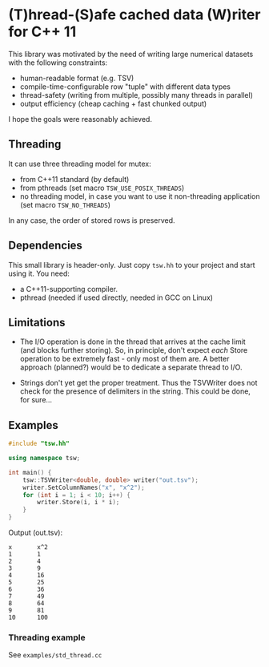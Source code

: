 # (T)hread-(S)afe cached data (W)riter for C++ 11

This library was motivated by the need of writing large numerical datasets 
with the following constraints:

* human-readable format (e.g. TSV)
* compile-time-configurable row "tuple" with different data types
* thread-safety (writing from multiple, possibly many threads in parallel)
* output efficiency (cheap caching + fast chunked output)

I hope the goals were reasonably achieved.

## Threading

It can use three threading model for mutex:

* from C++11 standard (by default)
* from pthreads (set macro `TSW_USE_POSIX_THREADS`)
* no threading model, in case you want to use it non-threading application (set macro `TSW_NO_THREADS`)

In any case, the order of stored rows is preserved.

## Dependencies

This small library is header-only. Just copy `tsw.hh` to your project and start
using it. You need:

* a C++11-supporting compiler.
* pthread (needed if used directly, needed in GCC on Linux)

## Limitations

* The I/O operation is done in the thread that arrives at the cache limit (and blocks further
storing). So, in principle, don't expect *each* Store operation to be extremely fast - only most
of them are. A better approach (planned?) would be to dedicate a separate thread to I/O.

* Strings don't yet get the proper treatment. Thus the TSVWriter does not check for
the presence of delimiters in the string. This could be done, for sure...

## Examples

```c++
#include "tsw.hh"

using namespace tsw;

int main() {
    tsw::TSVWriter<double, double> writer("out.tsv");
    writer.SetColumnNames("x", "x^2");
    for (int i = 1; i < 10; i++) {
        writer.Store(i, i * i);
    }
}
```

Output (out.tsv):

```
x       x^2
1       1
2       4
3       9
4       16
5       25
6       36
7       49
8       64
9       81
10      100  
```

### Threading example

See `examples/std_thread.cc`
